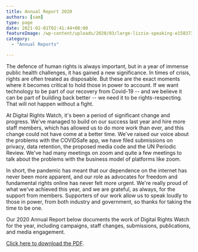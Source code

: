 ```yaml
---
title: Annual Report 2020
authors: [sam]
type: page
date: 2021-02-01T02:41:44+00:00
featureImage: /wp-content/uploads/2020/03/large-lizzie-speaking-e1583739949927.jpg
category:
  - "Annual Reports"

---
```

The defence of human rights is always important, but in a year of immense public health challenges, it has gained a new significance. In times of crisis, rights are often treated as disposable. But these are the exact moments where it becomes critical to hold those in power to account. If we want technology to be part of our recovery from Covid-19 -- and we believe it can be part of building back better -- we need it to be rights-respecting. That will not happen without a fight.

At Digital Rights Watch, it's been a period of significant change and progress. We've managed to build on our success last year and hire more staff members, which has allowed us to do more work than ever, and this change could not have come at a better time. We've raised our voice about the problems with the COVIDSafe app, we have filed submissions on privacy, data retention, the proposed media code and the UN Periodic Review. We've had many meetings on zoom and quite a few meetings to talk about the problems with the business model of platforms like zoom.

In short, the pandemic has meant that our dependence on the internet has never been more apparent, and our role as advocates for freedom and fundamental rights online has never felt more urgent. We're really proud of what we've achieved this year, and we are grateful, as always, for the support from members. Supporters of our work allow us to speak loudly to those in power, from both industry and government, so thanks for taking the time to be one.

Our 2020 Annual Report below documents the work of Digital Rights Watch for the year, including campaigns, staff changes, submissions, publications, and media engagement.

[Click here to download the PDF](https://issuu.com/digitalrightswatch/docs/annual_report_2020).
